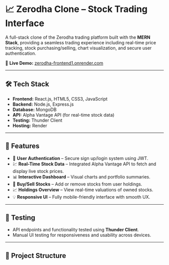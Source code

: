 # 📈 Zerodha Clone – Stock Trading Interface

A full-stack clone of the Zerodha trading platform built with the **MERN Stack**, providing a seamless trading experience including real-time price tracking, stock purchasing/selling, chart visualization, and secure user authentication.

🔗 **Live Demo:** [zerodha-frontend1.onrender.com](https://zerodha-frontend1.onrender.com)

---

## 🛠 Tech Stack

- **Frontend:** React.js, HTML5, CSS3, JavaScript  
- **Backend:** Node.js, Express.js  
- **Database:** MongoDB  
- **API:** Alpha Vantage API (for real-time stock data)  
- **Testing:** Thunder Client  
- **Hosting:** Render

---

## 🚀 Features

- 🔐 **User Authentication** – Secure sign up/login system using JWT.
- 💹 **Real-Time Stock Data** – Integrated Alpha Vantage API to fetch and display live stock prices.
- 📊 **Interactive Dashboard** – Visual charts and portfolio summaries.
- 💼 **Buy/Sell Stocks** – Add or remove stocks from user holdings.
- 📈 **Holdings Overview** – View real-time valuations of owned stocks.
- 💡 **Responsive UI** – Fully mobile-friendly interface with smooth UX.

---

## 🧪 Testing

- API endpoints and functionality tested using **Thunder Client**.
- Manual UI testing for responsiveness and usability across devices.

---

## 📁 Project Structure

